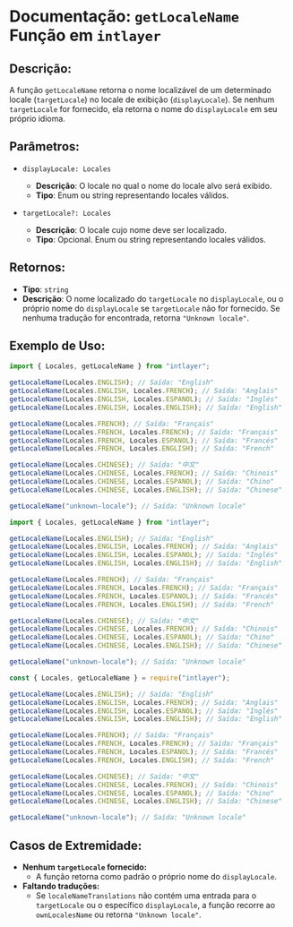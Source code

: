# Documentação: `getLocaleName` Função em `intlayer`

## Descrição:

A função `getLocaleName` retorna o nome localizável de um determinado locale (`targetLocale`) no locale de exibição (`displayLocale`). Se nenhum `targetLocale` for fornecido, ela retorna o nome do `displayLocale` em seu próprio idioma.

## Parâmetros:

- `displayLocale: Locales`

  - **Descrição**: O locale no qual o nome do locale alvo será exibido.
  - **Tipo**: Enum ou string representando locales válidos.

- `targetLocale?: Locales`
  - **Descrição**: O locale cujo nome deve ser localizado.
  - **Tipo**: Opcional. Enum ou string representando locales válidos.

## Retornos:

- **Tipo**: `string`
- **Descrição**: O nome localizado do `targetLocale` no `displayLocale`, ou o próprio nome do `displayLocale` se `targetLocale` não for fornecido. Se nenhuma tradução for encontrada, retorna `"Unknown locale"`.

## Exemplo de Uso:

```typescript codeFormat="typescript"
import { Locales, getLocaleName } from "intlayer";

getLocaleName(Locales.ENGLISH); // Saída: "English"
getLocaleName(Locales.ENGLISH, Locales.FRENCH); // Saída: "Anglais"
getLocaleName(Locales.ENGLISH, Locales.ESPANOL); // Saída: "Inglés"
getLocaleName(Locales.ENGLISH, Locales.ENGLISH); // Saída: "English"

getLocaleName(Locales.FRENCH); // Saída: "Français"
getLocaleName(Locales.FRENCH, Locales.FRENCH); // Saída: "Français"
getLocaleName(Locales.FRENCH, Locales.ESPANOL); // Saída: "Francés"
getLocaleName(Locales.FRENCH, Locales.ENGLISH); // Saída: "French"

getLocaleName(Locales.CHINESE); // Saída: "中文"
getLocaleName(Locales.CHINESE, Locales.FRENCH); // Saída: "Chinois"
getLocaleName(Locales.CHINESE, Locales.ESPANOL); // Saída: "Chino"
getLocaleName(Locales.CHINESE, Locales.ENGLISH); // Saída: "Chinese"

getLocaleName("unknown-locale"); // Saída: "Unknown locale"
```

```javascript codeFormat="esm"
import { Locales, getLocaleName } from "intlayer";

getLocaleName(Locales.ENGLISH); // Saída: "English"
getLocaleName(Locales.ENGLISH, Locales.FRENCH); // Saída: "Anglais"
getLocaleName(Locales.ENGLISH, Locales.ESPANOL); // Saída: "Inglés"
getLocaleName(Locales.ENGLISH, Locales.ENGLISH); // Saída: "English"

getLocaleName(Locales.FRENCH); // Saída: "Français"
getLocaleName(Locales.FRENCH, Locales.FRENCH); // Saída: "Français"
getLocaleName(Locales.FRENCH, Locales.ESPANOL); // Saída: "Francés"
getLocaleName(Locales.FRENCH, Locales.ENGLISH); // Saída: "French"

getLocaleName(Locales.CHINESE); // Saída: "中文"
getLocaleName(Locales.CHINESE, Locales.FRENCH); // Saída: "Chinois"
getLocaleName(Locales.CHINESE, Locales.ESPANOL); // Saída: "Chino"
getLocaleName(Locales.CHINESE, Locales.ENGLISH); // Saída: "Chinese"

getLocaleName("unknown-locale"); // Saída: "Unknown locale"
```

```javascript codeFormat="commonjs"
const { Locales, getLocaleName } = require("intlayer");

getLocaleName(Locales.ENGLISH); // Saída: "English"
getLocaleName(Locales.ENGLISH, Locales.FRENCH); // Saída: "Anglais"
getLocaleName(Locales.ENGLISH, Locales.ESPANOL); // Saída: "Inglés"
getLocaleName(Locales.ENGLISH, Locales.ENGLISH); // Saída: "English"

getLocaleName(Locales.FRENCH); // Saída: "Français"
getLocaleName(Locales.FRENCH, Locales.FRENCH); // Saída: "Français"
getLocaleName(Locales.FRENCH, Locales.ESPANOL); // Saída: "Francés"
getLocaleName(Locales.FRENCH, Locales.ENGLISH); // Saída: "French"

getLocaleName(Locales.CHINESE); // Saída: "中文"
getLocaleName(Locales.CHINESE, Locales.FRENCH); // Saída: "Chinois"
getLocaleName(Locales.CHINESE, Locales.ESPANOL); // Saída: "Chino"
getLocaleName(Locales.CHINESE, Locales.ENGLISH); // Saída: "Chinese"

getLocaleName("unknown-locale"); // Saída: "Unknown locale"
```

## Casos de Extremidade:

- **Nenhum `targetLocale` fornecido:**
  - A função retorna como padrão o próprio nome do `displayLocale`.
- **Faltando traduções:**
  - Se `localeNameTranslations` não contém uma entrada para o `targetLocale` ou o específico `displayLocale`, a função recorre ao `ownLocalesName` ou retorna `"Unknown locale"`.

